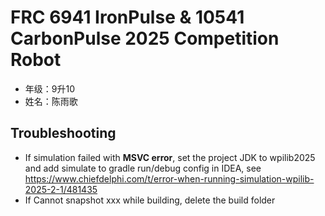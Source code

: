 # FRC 6941 IronPulse & 10541 CarbonPulse 2025 Competition Robot

- 年级：9升10
- 姓名：陈雨歌

## Troubleshooting

- If simulation failed with **MSVC error**, set the project JDK to wpilib2025 and add simulate to gradle run/debug
  config in IDEA, see https://www.chiefdelphi.com/t/error-when-running-simulation-wpilib-2025-2-1/481435
- If Cannot snapshot xxx while building, delete the build folder
